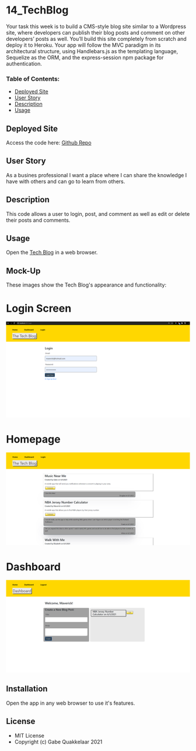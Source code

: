 # 14_TechBlog
Your task this week is to build a CMS-style blog site similar to a Wordpress site, where developers can publish their blog posts and comment on other developers’ posts as well. You’ll build this site completely from scratch and deploy it to Heroku. Your app will follow the MVC paradigm in its architectural structure, using Handlebars.js as the templating language, Sequelize as the ORM, and the express-session npm package for authentication.

### Table of Contents:

- [Deployed Site](#deployed-site)
- [User Story](#user-story)
- [Description](#description)
- [Usage](#Usage)

## Deployed Site

Access the code here: [Github Repo](https://github.com/GQuak/14_TechBlog)

## User Story

As a busines professional I want a place where I can share the knowledge I have with others and can go to learn from others. 

## Description

This code allows a user to login, post, and comment as well as edit or delete their posts and comments.

## Usage

Open the [Tech Blog](https://rocky-cove-74493.herokuapp.com/) in a web browser.

## Mock-Up

These images show the Tech Blog's appearance and functionality:
# Login Screen
![Sign in](./public/images/login.png)

# Homepage
![Blog Feed](./public/images/home.png)

# Dashboard
![My Dashboard](./public/images/dashboard.png)

## Installation

Open the app in any web browser to use it's features.

## License

- MIT License
- Copyright (c) Gabe Quakkelaar 2021
